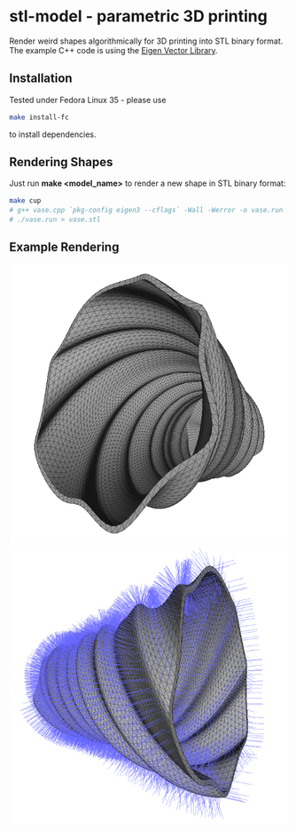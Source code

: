 # stl-model - parametric 3D printing

Render weird shapes algorithmically for 3D printing into STL binary format. The example C++ code is using the [Eigen Vector Library](http://eigen.tuxfamily.org/dox/group__QuickRefPage.html).

## Installation

Tested under Fedora Linux 35 - please use
```bash
make install-fc
```
to install dependencies.

## Rendering Shapes
Just run __make <model_name>__ to render a new shape in STL binary format:
```bash
make cup
# g++ vase.cpp `pkg-config eigen3 --cflags` -Wall -Werror -o vase.run
# ./vase.run > vase.stl
```

## Example Rendering

![Vase rendered from vase.cpp](docs/vase.png)
![Vase normals](docs/vase-normals.png)
